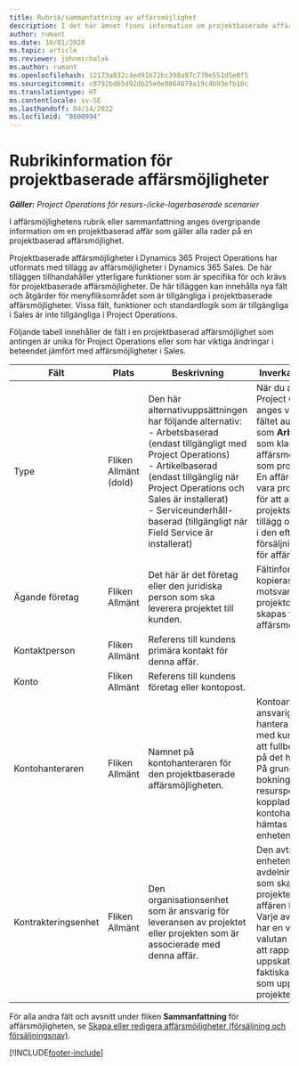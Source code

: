 ```yaml
---
title: Rubrik/sammanfattning av affärsmöjlighet
description: I det här ämnet finns information om projektbaserade affärer och projektbaserade affärsmöjlighetsrader.
author: rumant
ms.date: 10/01/2020
ms.topic: article
ms.reviewer: johnmichalak
ms.author: rumant
ms.openlocfilehash: 12173a832c4ed91b72bc398a97c770e551d5e0f5
ms.sourcegitcommit: c0792bd65d92db25e0e8864879a19c4b93efb10c
ms.translationtype: HT
ms.contentlocale: sv-SE
ms.lasthandoff: 04/14/2022
ms.locfileid: "8600994"
---
```

# <a name="header-details-for-project-based-opportunities"></a>Rubrikinformation för projektbaserade affärsmöjligheter

_**Gäller:** Project Operations för resurs-/icke-lagerbaserade scenarier_


I affärsmöjlighetens rubrik eller sammanfattning anges övergripande information om en projektbaserad affär som gäller alla rader på en projektbaserad affärsmöjlighet.

Projektbaserade affärsmöjligheter i Dynamics 365 Project Operations har utformats med tillägg av affärsmöjligheter i Dynamics 365 Sales. De här tilläggen tillhandahåller ytterligare funktioner som är specifika för och krävs för projektbaserade affärsmöjligheter. De här tilläggen kan innehålla nya fält och åtgärder för menyfliksområdet som är tillgängliga i projektbaserade affärsmöjligheter. Vissa fält, funktioner och standardlogik som är tillgängliga i Sales är inte tillgängliga i Project Operations.

Följande tabell innehåller de fält i en projektbaserad affärsmöjlighet som antingen är unika för Project Operations eller som har viktiga ändringar i beteendet jämfört med affärsmöjligheter i Sales.

| **Fält** | **Plats** | **Beskrivning** | **Inverkan nedströms** |
| --- | --- | --- | --- |
| Type | Fliken Allmänt (dold) | Den här alternativuppsättningen har följande alternativ:</br>- Arbetsbaserad (endast tillgängligt med Project Operations)</br>- Artikelbaserad (endast tillgänglig när Project Operations och Sales är installerat)</br>- Serviceunderhåll-baserad (tillgängligt när Field Service är installerat) | När du använder Project Operations anges värdet i det här fältet automatiskt som **Arbetsbaserad** som klassificerar affärsmöjligheten som projektbaserad. En affärsmöjlighet bör vara projektbaserad för att aktivera alla projektspecifika tillägg och funktioner i den efterföljande försäljningsprocessen för affären. |
| Ägande företag | Fliken Allmänt | Det här är det företag eller den juridiska person som ska leverera projektet till kunden. | Fältinformationen kopieras till motsvarande fält i projektofferten som skapas från den här affärsmöjligheten. |
| Kontaktperson | Fliken Allmänt | Referens till kundens primära kontakt för denna affär. | |
| Konto | Fliken Allmänt | Referens till kundens företag eller kontopost. | |
| Kontohanteraren | Fliken Allmänt | Namnet på kontohanteraren för den projektbaserade affärsmöjligheten. | Kontoansvarig är ansvarig för att hantera relationen med kunden genom att fullborda arbetet på det här projektet. På grundval av den bokningsbara resursposten som är kopplad till kontohanteraren hämtas den avtalande enheten. |
| Kontrakteringsenhet | Fliken Allmänt | Den organisationsenhet som är ansvarig för leveransen av projektet eller projekten som är associerade med denna affär. | Den avtalande enheten är den avdelning i företaget som ska utföra projekten efter det att affären har stängts. Varje avtalande enhet har en valuta och valutan används för att rapportera uppskattade och faktiska kostnader som uppstår under projektet. |

För alla andra fält och avsnitt under fliken **Sammanfattning** för affärsmöjligheten, se [Skapa eller redigera affärsmöjligheter (försäljning och försäljningsnav)](/dynamics365/sales-enterprise/create-edit-opportunity-sales).


[!INCLUDE[footer-include](../includes/footer-banner.md)]
